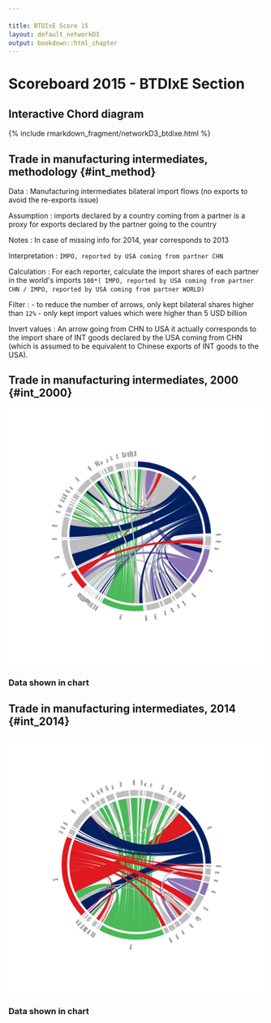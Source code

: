 ```yaml
---

title: BTDIxE Score 15
layout: default_networkD3
output: bookdown::html_chapter
---
```


# Scoreboard 2015 - BTDIxE Section

## Interactive Chord diagram

{% include rmarkdown_fragment/networkD3_btdixe.html %}

## Trade in manufacturing intermediates, methodology {#int_method}

Data
:   Manufacturing intermediates bilateral import flows (no exports to avoid the re-exports issue)

Assumption
:   imports declared by a country coming from a partner is a proxy for exports declared by the partner going to the country

Notes
:   In case of missing info for 2014, year corresponds to 2013

Interpretation
:   `IMPO, reported by USA coming from partner CHN`

Calculation
:   For each reporter, calculate the import shares of each partner in the world's imports
    `100*( IMPO, reported by USA coming from partner CHN / IMPO, reported by USA coming from partner WORLD)`

Filter
:   - to reduce the number of arrows, only kept bilateral shares higher than `12%`
    - only kept import values which were higher than 5 USD billion

Invert values
:   An arrow going from CHN to USA it actually corresponds to the import share of INT goods declared by the USA coming from CHN (which is assumed to be equivalent to Chinese exports of INT goods to the USA).

## Trade in manufacturing intermediates, 2000 {#int_2000}
<!-- ![Intermediates 2000](figures/report_btdixe_score15/1.x_Chord_INT_2000_color.svg) -->
<!-- ![Intermediates 2000](figures/report_btdixe_score15/1.x_Chord_INT_2000_blues.svg) -->
![Intermediates 2000](figures/report_btdixe_score15/1.x_Chord_INT_2000_sb.svg)

### Data shown in chart

<!-- |Exporting Country |Importing Country | Share in countries' total imports, percent| -->
<!-- |:-----------------|:-----------------|------------------------------------------:| -->
<!-- |USA               |MEX               |                                       76.7| -->
<!-- |USA               |CAN               |                                       72.4| -->
<!-- |DEU               |AUT               |                                       44.1| -->
<!-- |DEU               |CZE               |                                       41.2| -->
<!-- |GBR               |IRL               |                                       32.2| -->
<!-- |JPN               |TWN               |                                       31.7| -->
<!-- |DEU               |HUN               |                                       31.5| -->
<!-- |DEU               |CHE               |                                       30.9| -->
<!-- |DEU               |POL               |                                       30.1| -->
<!-- |JPN               |THA               |                                       29.8| -->
<!-- |USA               |BRA               |                                       28.5| -->
<!-- |JPN               |KOR               |                                       27.4| -->
<!-- |CHN               |HKG               |                                       26.3| -->
<!-- |USA               |AUS               |                                       26.2| -->
<!-- |USA               |JPN               |                                       25.1| -->
<!-- |JPN               |MYS               |                                       22.1| -->
<!-- |JPN               |PHL               |                                       22.0| -->
<!-- |USA               |PHL               |                                       21.9| -->
<!-- |USA               |KOR               |                                       21.6| -->
<!-- |JPN               |CHN               |                                       20.9| -->
<!-- |FRA               |ESP               |                                       20.7| -->
<!-- |CAN               |USA               |                                       20.6| -->
<!-- |DEU               |SWE               |                                       20.2| -->
<!-- |DEU               |BEL               |                                       20.1| -->
<!-- |DEU               |ITA               |                                       19.7| -->
<!-- |DEU               |FRA               |                                       19.6| -->
<!-- |JPN               |SGP               |                                       19.3| -->
<!-- |MYS               |SGP               |                                       18.8| -->
<!-- |DEU               |ESP               |                                       18.6| -->
<!-- |USA               |MYS               |                                       18.5| -->
<!-- |DEU               |NLD               |                                       17.8| -->
<!-- |USA               |SGP               |                                       17.7| -->
<!-- |JPN               |HKG               |                                       16.7| -->
<!-- |USA               |GBR               |                                       15.7| -->
<!-- |USA               |TWN               |                                       14.9| -->
<!-- |DEU               |GBR               |                                       14.2| -->
<!-- |TWN               |CHN               |                                       14.2| -->
<!-- |KOR               |CHN               |                                       14.0| -->
<!-- |NLD               |BEL               |                                       13.7| -->
<!-- |USA               |THA               |                                       13.6| -->
<!-- |SGP               |MYS               |                                       13.4| -->
<!-- |JPN               |USA               |                                       13.1| -->
<!-- |FRA               |BEL               |                                       13.1| -->
<!-- |TWN               |HKG               |                                       12.8| -->
<!-- |USA               |NLD               |                                       12.4| -->
<!-- |FRA               |ITA               |                                       12.3| -->

## Trade in manufacturing intermediates, 2014 {#int_2014}
<!-- ![Intermediates 2014](figures/report_btdixe_score15/1.x_Chord_INT_2014_color.svg) -->
<!-- ![Intermediates 2014](figures/report_btdixe_score15/1.x_Chord_INT_2014_blues.svg) -->
![Intermediates 2014](figures/report_btdixe_score15/1.x_Chord_INT_2014_sb.svg)

### Data shown in chart

<!-- |Exporting Country |Importing Country | Share in countries' total imports, percent| -->
<!-- |:-----------------|:-----------------|------------------------------------------:| -->
<!-- |USA               |CAN               |                                       57.5| -->
<!-- |USA               |MEX               |                                       50.6| -->
<!-- |DEU               |AUT               |                                       41.5| -->
<!-- |RUS               |BLR               |                                       41.3| -->
<!-- |CHN               |HKG               |                                       40.8| -->
<!-- |RUS               |KAZ               |                                       37.8| -->
<!-- |ESP               |PRT               |                                       34.6| -->
<!-- |DEU               |CHE               |                                       32.1| -->
<!-- |DEU               |CZE               |                                       31.6| -->
<!-- |DEU               |HUN               |                                       31.6| -->
<!-- |CHN               |PAK               |                                       30.8| -->
<!-- |CHN               |NGA               |                                       30.1| -->
<!-- |CHN               |VNM               |                                       29.6| -->
<!-- |USA               |VEN               |                                       28.0| -->
<!-- |DEU               |POL               |                                       27.4| -->
<!-- |DEU               |DNK               |                                       27.2| -->
<!-- |CHN               |JPN               |                                       26.7| -->
<!-- |USA               |COL               |                                       25.8| -->
<!-- |CHN               |KOR               |                                       25.3| -->
<!-- |BRA               |ARG               |                                       24.6| -->
<!-- |JPN               |TWN               |                                       24.0| -->
<!-- |GBR               |IRL               |                                       23.8| -->
<!-- |DEU               |NLD               |                                       23.0| -->
<!-- |JPN               |THA               |                                       22.4| -->
<!-- |DEU               |ROU               |                                       21.7| -->
<!-- |DEU               |SWE               |                                       21.6| -->
<!-- |CHN               |TWN               |                                       21.2| -->
<!-- |DEU               |SVK               |                                       21.2| -->
<!-- |CHN               |AUS               |                                       20.9| -->
<!-- |JPN               |KOR               |                                       20.9| -->
<!-- |DEU               |FRA               |                                       20.5| -->
<!-- |CHN               |BRA               |                                       20.1| -->
<!-- |KOR               |VNM               |                                       20.0| -->
<!-- |CHN               |IND               |                                       19.4| -->
<!-- |DEU               |FIN               |                                       19.3| -->
<!-- |CHN               |ARG               |                                       19.3| -->
<!-- |SGP               |IDN               |                                       19.1| -->
<!-- |CHN               |ZAF               |                                       18.8| -->
<!-- |CHN               |PHL               |                                       18.6| -->
<!-- |DEU               |ITA               |                                       18.5| -->
<!-- |CHN               |MYS               |                                       18.1| -->
<!-- |CHN               |THA               |                                       18.0| -->
<!-- |DEU               |GBR               |                                       17.9| -->
<!-- |DEU               |ESP               |                                       17.3| -->
<!-- |CHN               |USA               |                                       16.9| -->
<!-- |FRA               |ESP               |                                       16.6| -->
<!-- |USA               |BRA               |                                       16.5| -->
<!-- |DEU               |BEL               |                                       16.0| -->
<!-- |KOR               |CHN               |                                       15.3| -->
<!-- |SWE               |NOR               |                                       15.2| -->
<!-- |CHN               |MEX               |                                       15.0| -->
<!-- |CAN               |USA               |                                       14.5| -->
<!-- |CHN               |RUS               |                                       14.4| -->
<!-- |USA               |SGP               |                                       14.2| -->
<!-- |NLD               |BEL               |                                       14.1| -->
<!-- |TWN               |CHN               |                                       14.0| -->
<!-- |TWN               |SGP               |                                       13.8| -->
<!-- |CHN               |IDN               |                                       13.7| -->
<!-- |USA               |AUS               |                                       13.6| -->
<!-- |DEU               |RUS               |                                       13.5| -->
<!-- |USA               |SAU               |                                       13.4| -->
<!-- |ITA               |ROU               |                                       13.3| -->
<!-- |USA               |JPN               |                                       13.3| -->
<!-- |CHN               |SGP               |                                       13.0| -->
<!-- |MEX               |USA               |                                       13.0| -->
